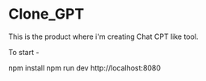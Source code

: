 # Clone_GPT
This is the product where i'm creating Chat CPT like tool.

To start -

npm install
npm run dev
http://localhost:8080

